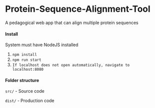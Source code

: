 # Protein-Sequence-Alignment-Tool
 A pedagogical web app that can align multiple protein sequences
 
#### Install

System must have NodeJS installed

1) `npm install`
2) `npm run start`
3) `If localhost does not open automatically, navigate to localhost:8080`

#### Folder structure

`src/`  - Source code

`dist/` - Production code